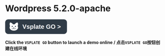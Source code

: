 # Wordpress 5.2.0-apache

<a href="https://www.vsplate.com/?docker-compose=https://github.com/vsplate/dcenvs/wordpress/5.2.0-apache"><img alt="VSPLATE GO" src="https://raw.githubusercontent.com/vsplate/images/master/vsgo_btn.png" width="200px"></a>

**Click the `VSPLATE GO` button to launch a demo online / 点击`VSPLATE GO`按钮创建在线环境**
